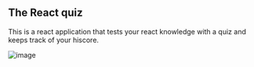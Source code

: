 ## The React quiz

This is a react application that tests your react knowledge with a quiz and keeps track of your hiscore.

![image](https://github.com/Enej23/The-React-Quiz/assets/79207141/1887ea64-68f1-4634-96dc-3120d35293cc)
